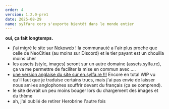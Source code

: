 ```yaml
---
order: 4
version: 1.2.0-pre1
date: 2025-08-29
name: sylfare corp s'exporte bientôt dans le monde entier
---
```

**oui, ça fait longtemps.**
- j'ai migré le site sur [Nekoweb](https://nekoweb.org/) ! la communauté a l'air plus proche que celle de NeoCities (au moins sur Discord) et le tier payant est un chouilla moins cher
- les assets (style, images) seront sur un autre domaine (assets.sylfa.re), ça va me permettre de faciliter la mise en commun avec ....
- [une version anglaise du site sur en.sylfa.re !!!](https://en.sylfa.re/) Encore en total WIP vu qu'il faut que je traduise certains trucs, mais j'ai pas envie de laisser nous ami⋅es anglophones souffrir devant du français (ça se comprend).
- le site devrait un peu moins bouger lors du chargement des images et du thème
- ah, j'ai oublié de retirer Herobrine l'autre fois